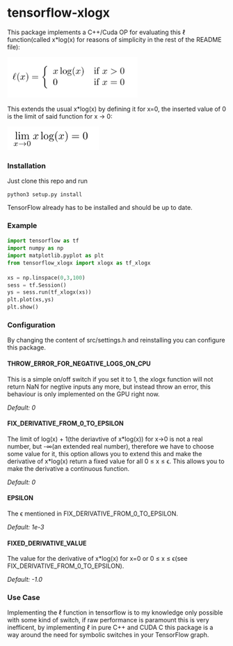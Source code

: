 # tensorflow-xlogx
This package implements a C++/Cuda OP for evaluating this &#8467; function(called x\*log(x) for reasons of simplicity in the rest of the README file):

<img src="https://raw.githubusercontent.com/dwd31415/tensorflow-xlogx/master/formulas/formula_ell.png" width="300">

This extends the usual x\*log(x) by defining it for x=0, the inserted value of 0 is the limit of said function for x -> 0:

 <img src="https://raw.githubusercontent.com/dwd31415/tensorflow-xlogx/master/formulas/limit.png" width="210">

### Installation 
Just clone this repo and run 
```
python3 setup.py install
```
TensorFlow already has to be installed and should be up to date. 
### Example
``` python
import tensorflow as tf
import numpy as np
import matplotlib.pyplot as plt
from tensorflow_xlogx import xlogx as tf_xlogx

xs = np.linspace(0,3,100)
sess = tf.Session()
ys = sess.run(tf_xlogx(xs))
plt.plot(xs,ys)
plt.show()
```
### Configuration 
By changing the content of src/settings.h and reinstalling you can configure this package.
#### THROW_ERROR_FOR_NEGATIVE_LOGS_ON_CPU
This is a simple on/off switch if you set it to 1, the xlogx function will not return NaN for negtive inputs any more, but instead throw an error, this behaviour is only implemented on the GPU right now.

*Default: 0*
#### FIX_DERIVATIVE_FROM_0_TO_EPSILON
The limit of log(x) + 1(the deriavtive of x\*log(x)) for x->0 is not a real number, but -&#8734;(an extended real number), therefore we have to choose some value for it, this option allows you to extend this and make the derivative of x\*log(x) return a fixed value for all 0	&#8804; x	&#8804; &#1013;. This allows you to make the derivative a continuous function.

*Default: 0*
#### EPSILON
The &#1013; mentioned in FIX_DERIVATIVE_FROM_0_TO_EPSILON.

*Default: 1e-3*
#### FIXED_DERIVATIVE_VALUE 
The value for the derivative of x\*log(x) for x=0 or 0	&#8804; x	&#8804; &#1013;(see FIX_DERIVATIVE_FROM_0_TO_EPSILON).

*Default: -1.0*

### Use Case
Implementing the &#8467; function in tensorflow is to my knowledge only possible with some kind of switch, if raw performance is paramount this is very inefficent, by implementing &#8467; in pure C++ and CUDA C this package is a way around the need for symbolic switches in your TensorFlow graph. 
